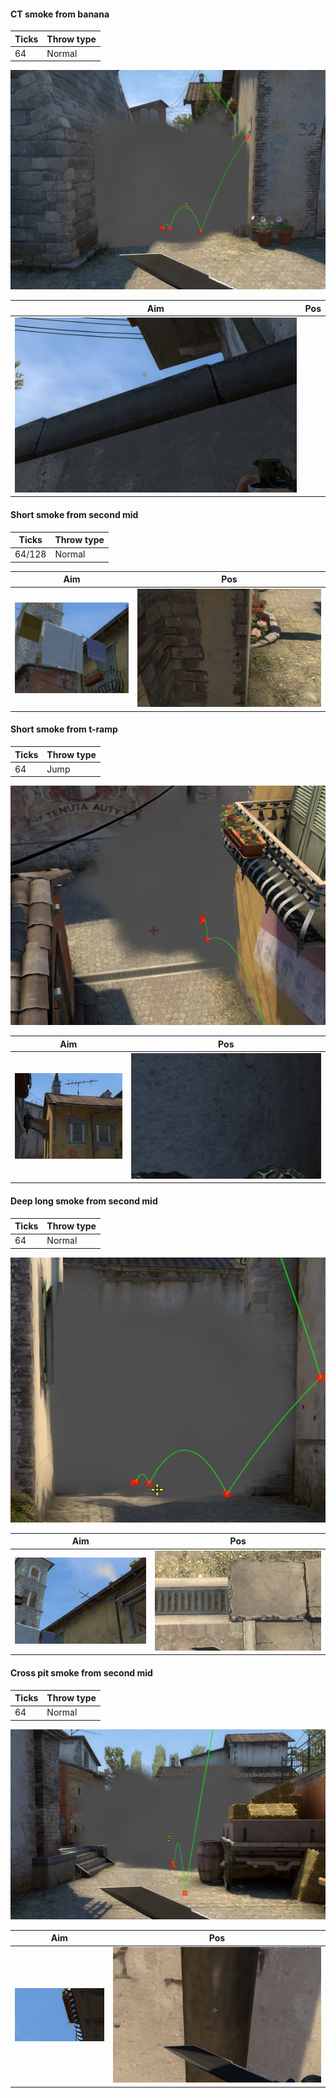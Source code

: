 #### CT smoke from banana

| Ticks  | Throw type |
| ------ | ---------- |
| 64     | Normal     |

![](inferno-result-ct-smoke-from-banana.png)

| Aim | Pos | 
|----|-----| 
| ![](inferno-aim-ct-smoke-from-banana.png) |  | 

#### Short smoke from second mid

| Ticks  | Throw type |
| ------ | ---------- |
| 64/128 | Normal     |

| Aim| Pos |
|----|-----|
| ![](inferno-aim-2mid-short-smoke.png) | ![](inferno-pos-2mid-short-smoke.png) |

#### Short smoke from t-ramp

| Ticks  | Throw type |
| ------ | ---------- |
| 64     | Jump       |

![](inferno-result-mid-short-smoke.png)

| Aim | Pos | 
|----|-----| 
| ![](inferno-aim-mid-short-smoke.png) | ![](inferno-pos-mid-short-smoke.png) | 

#### Deep long smoke from second mid

| Ticks  | Throw type |
| ------ | ---------- |
| 64     | Normal     |

![](inferno-result-deep-long-smoke.png)

| Aim | Pos | 
|----|-----| 
| ![](inferno-aim-deep-long-smoke.png) | ![](inferno-pos-deep-long-smoke.png) | 

#### Cross pit smoke from second mid

| Ticks  | Throw type |
| ------ | ---------- |
| 64     | Normal     |

![](inferno-result-cross-pit-smoke-from-second.png)

| Aim | Pos | 
|----|-----| 
| ![](inferno-aim-cross-pit-smoke-from-second.png) | ![](inferno-pos-cross-pit-smoke-from-second.png) | 